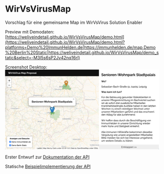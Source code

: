# WirVsVirusMap

Vorschlag für eine gemeinsame Map im WirVsVirus Solution Enabler

Preview mit Demodaten:<br>[https://weliveindetail.github.io/WirVsVirusMap/demo.html](https://weliveindetail.github.io/WirVsVirusMap/demo.html?platforms=Demo%20ImmunHelden.de|https://immunhelden.de/map,Demo%20Berlin%20Static|https://weliveindetail.github.io/WirVsVirusMap/demo_static&select=-M3l5s6sP2Jv42nq16rl)<br>

Screenshot Desktop:
![screenshot](screenshot.png)

Erster Entwurf zur [Dokumentation der API](API.md)

Statische [Beispielimplementierung der API](demo_static)
